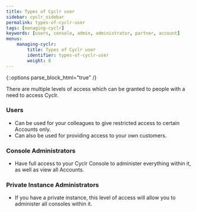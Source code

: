 ```yaml
---
title: Types of Cyclr user
sidebar: cyclr_sidebar
permalink: types-of-cyclr-user
tags: [managing-cyclr]
keywords: [users, console, admin, administrator, partner, account]
menus:
    managing-cyclr:
        title: Types of Cyclr user
        identifier: types-of-cyclr-user
        weight: 8
---
```

{::options parse_block_html="true" /}
<section class="card py-5 my-5">
There are multiple levels of access which can be granted to people with a need to access Cyclr.

### Users

* Can be used for your colleagues to give restricted access to certain Accounts only.
* Can also be used for providing access to your own customers.

### Console Administrators

* Have full access to your Cyclr Console to administer everything within it, as well as view all Accounts.

### Private Instance Administrators

* If you have a private instance, this level of access will allow you to administer all consoles within it.

</section>
